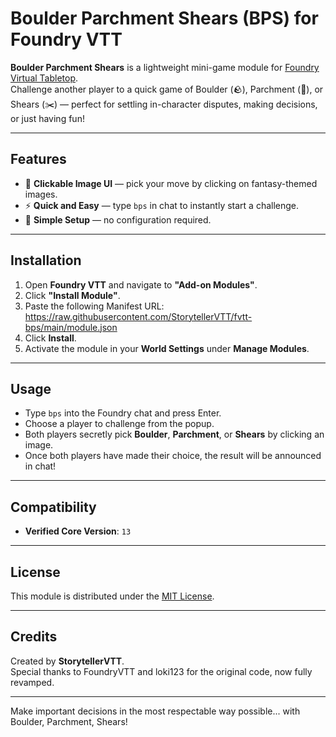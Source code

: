 # Boulder Parchment Shears (BPS) for Foundry VTT

**Boulder Parchment Shears** is a lightweight mini-game module for [Foundry Virtual Tabletop](https://foundryvtt.com/).  
Challenge another player to a quick game of Boulder (🪨), Parchment (📜), or Shears (✂️) — perfect for settling in-character disputes, making decisions, or just having fun!

---

## Features

- 🎨 **Clickable Image UI** — pick your move by clicking on fantasy-themed images.
- ⚡ **Quick and Easy** — type `bps` in chat to instantly start a challenge.
- 📜 **Simple Setup** — no configuration required.

---

## Installation

1. Open **Foundry VTT** and navigate to **"Add-on Modules"**.
2. Click **"Install Module"**.
3. Paste the following Manifest URL: https://raw.githubusercontent.com/StorytellerVTT/fvtt-bps/main/module.json
5. Click **Install**.
6. Activate the module in your **World Settings** under **Manage Modules**.

---

## Usage

- Type `bps` into the Foundry chat and press Enter.
- Choose a player to challenge from the popup.
- Both players secretly pick **Boulder**, **Parchment**, or **Shears** by clicking an image.
- Once both players have made their choice, the result will be announced in chat!

---

## Compatibility

- **Verified Core Version**: `13`

---

## License

This module is distributed under the [MIT License](LICENSE).

---

## Credits

Created by **StorytellerVTT**.  
Special thanks to FoundryVTT and loki123 for the original code, now fully revamped. 

---

Make important decisions in the most respectable way possible... with Boulder, Parchment, Shears!
